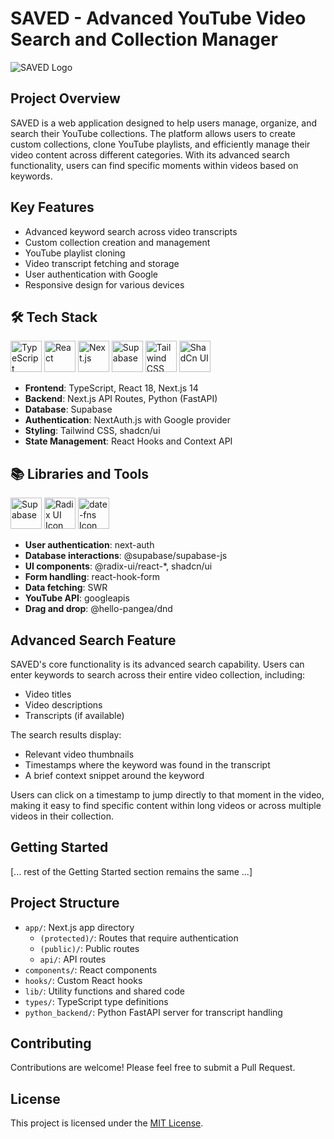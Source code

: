 # SAVED - Advanced YouTube Video Search and Collection Manager

![SAVED Logo](path_to_logo_image)

## Project Overview

SAVED is a web application designed to help users manage, organize, and search their YouTube collections. The platform allows users to create custom collections, clone YouTube playlists, and efficiently manage their video content across different categories. With its advanced search functionality, users can find specific moments within videos based on keywords.

## Key Features

- Advanced keyword search across video transcripts
- Custom collection creation and management
- YouTube playlist cloning
- Video transcript fetching and storage
- User authentication with Google
- Responsive design for various devices

## 🛠 Tech Stack

<div>
	<img width="50" src="https://user-images.githubusercontent.com/25181517/183890598-19a0ac2d-e88a-4005-a8df-1ee36782fde1.png" alt="TypeScript" title="TypeScript"/>
	<img width="50" src="https://user-images.githubusercontent.com/25181517/183897015-94a058a6-b86e-4e42-a37f-bf92061753e5.png" alt="React" title="React"/>
	<img width="50" src="https://github.com/marwin1991/profile-technology-icons/assets/136815194/5f8c622c-c217-4649-b0a9-7e0ee24bd704" alt="Next.js" title="Next.js"/>
	<img width="50" src="https://github.com/user-attachments/assets/e40fc76b-c8d8-47c3-bb53-c7795abaf596" alt="Supabase" title="Supabase"/>
	<img width="50" src="https://user-images.githubusercontent.com/25181517/202896760-337261ed-ee92-4979-84c4-d4b829c7355d.png" alt="Tailwind CSS" title="Tailwind CSS"/>
	<img width="50" src="https://github.com/user-attachments/assets/e4bd419a-2a4a-459a-ba9a-d3324e693c4d" alt="ShadCn UI" title="ShadCn UI"/>
</div>

- **Frontend**: TypeScript, React 18, Next.js 14
- **Backend**: Next.js API Routes, Python (FastAPI)
- **Database**: Supabase
- **Authentication**: NextAuth.js with Google provider
- **Styling**: Tailwind CSS, shadcn/ui
- **State Management**: React Hooks and Context API

## 📚 Libraries and Tools

<div>
  <img width="50" src="https://github.com/user-attachments/assets/e40fc76b-c8d8-47c3-bb53-c7795abaf596" alt="Supabase" title="Supabase"/>
  <img width="50" height="50" src="https://github.com/user-attachments/assets/b94e49e7-bfa4-4de4-afca-61db0ba40e38" alt="Radix UI Icon" title="Radix UI" />
  <img width="50" height="50" src="https://github.com/user-attachments/assets/2e8972d6-e639-4a7e-80a0-08ed304160be" alt="date-fns Icon" title="date-fns" />
</div>

- **User authentication**: next-auth
- **Database interactions**: @supabase/supabase-js
- **UI components**: @radix-ui/react-*, shadcn/ui
- **Form handling**: react-hook-form
- **Data fetching**: SWR
- **YouTube API**: googleapis
- **Drag and drop**: @hello-pangea/dnd

## Advanced Search Feature

SAVED's core functionality is its advanced search capability. Users can enter keywords to search across their entire video collection, including:

- Video titles
- Video descriptions
- Transcripts (if available)

The search results display:
- Relevant video thumbnails
- Timestamps where the keyword was found in the transcript
- A brief context snippet around the keyword

Users can click on a timestamp to jump directly to that moment in the video, making it easy to find specific content within long videos or across multiple videos in their collection.

## Getting Started

[... rest of the Getting Started section remains the same ...]

## Project Structure

- `app/`: Next.js app directory
  - `(protected)/`: Routes that require authentication
  - `(public)/`: Public routes
  - `api/`: API routes
- `components/`: React components
- `hooks/`: Custom React hooks
- `lib/`: Utility functions and shared code
- `types/`: TypeScript type definitions
- `python_backend/`: Python FastAPI server for transcript handling

## Contributing

Contributions are welcome! Please feel free to submit a Pull Request.

## License

This project is licensed under the [MIT License](LICENSE).